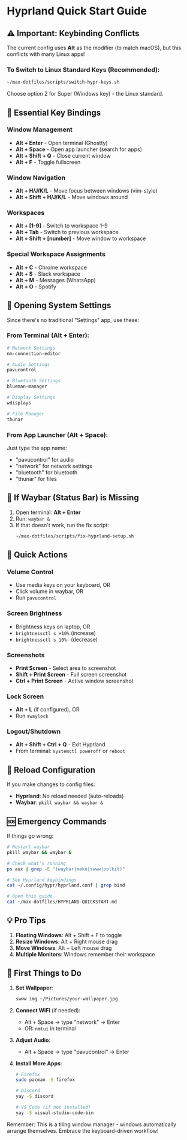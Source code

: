 # Hyprland Quick Start Guide

## ⚠️ Important: Keybinding Conflicts

The current config uses **Alt** as the modifier (to match macOS), but this conflicts with many Linux apps!

### To Switch to Linux Standard Keys (Recommended):
```bash
~/max-dotfiles/scripts/switch-hypr-keys.sh
```
Choose option 2 for Super (Windows key) - the Linux standard.

## 🚨 Essential Key Bindings

### Window Management
- **Alt + Enter** - Open terminal (Ghostty)
- **Alt + Space** - Open app launcher (search for apps)
- **Alt + Shift + Q** - Close current window
- **Alt + F** - Toggle fullscreen

### Window Navigation
- **Alt + H/J/K/L** - Move focus between windows (vim-style)
- **Alt + Shift + H/J/K/L** - Move windows around

### Workspaces
- **Alt + [1-9]** - Switch to workspace 1-9
- **Alt + Tab** - Switch to previous workspace
- **Alt + Shift + [number]** - Move window to workspace

### Special Workspace Assignments
- **Alt + C** - Chrome workspace
- **Alt + S** - Slack workspace
- **Alt + M** - Messages (WhatsApp)
- **Alt + O** - Spotify

## 🔧 Opening System Settings

Since there's no traditional "Settings" app, use these:

### From Terminal (Alt + Enter):
```bash
# Network Settings
nm-connection-editor

# Audio Settings
pavucontrol

# Bluetooth Settings
blueman-manager

# Display Settings
wdisplays

# File Manager
thunar
```

### From App Launcher (Alt + Space):
Just type the app name:
- "pavucontrol" for audio
- "network" for network settings
- "bluetooth" for bluetooth
- "thunar" for files

## 🚨 If Waybar (Status Bar) is Missing

1. Open terminal: **Alt + Enter**
2. Run: `waybar &`
3. If that doesn't work, run the fix script:
   ```bash
   ~/max-dotfiles/scripts/fix-hyprland-setup.sh
   ```

## 📱 Quick Actions

### Volume Control
- Use media keys on your keyboard, OR
- Click volume in waybar, OR
- Run `pavucontrol`

### Screen Brightness
- Brightness keys on laptop, OR
- `brightnessctl s +10%` (increase)
- `brightnessctl s 10%-` (decrease)

### Screenshots
- **Print Screen** - Select area to screenshot
- **Shift + Print Screen** - Full screen screenshot
- **Ctrl + Print Screen** - Active window screenshot

### Lock Screen
- **Alt + L** (if configured), OR
- Run `swaylock`

### Logout/Shutdown
- **Alt + Shift + Ctrl + Q** - Exit Hyprland
- From terminal: `systemctl poweroff` or `reboot`

## 🔄 Reload Configuration

If you make changes to config files:
- **Hyprland**: No reload needed (auto-reloads)
- **Waybar**: `pkill waybar && waybar &`

## 🆘 Emergency Commands

If things go wrong:

```bash
# Restart waybar
pkill waybar && waybar &

# Check what's running
ps aux | grep -E "(waybar|mako|swww|polkit)"

# See Hyprland keybindings
cat ~/.config/hypr/hyprland.conf | grep bind

# Open this guide
cat ~/max-dotfiles/HYPRLAND-QUICKSTART.md
```

## 💡 Pro Tips

1. **Floating Windows**: Alt + Shift + F to toggle
2. **Resize Windows**: Alt + Right mouse drag
3. **Move Windows**: Alt + Left mouse drag
4. **Multiple Monitors**: Windows remember their workspace

## 🎯 First Things to Do

1. **Set Wallpaper**:
   ```bash
   swww img ~/Pictures/your-wallpaper.jpg
   ```

2. **Connect WiFi** (if needed):
   - Alt + Space → type "network" → Enter
   - OR: `nmtui` in terminal

3. **Adjust Audio**:
   - Alt + Space → type "pavucontrol" → Enter

4. **Install More Apps**:
   ```bash
   # Firefox
   sudo pacman -S firefox
   
   # Discord
   yay -S discord
   
   # VS Code (if not installed)
   yay -S visual-studio-code-bin
   ```

Remember: This is a tiling window manager - windows automatically arrange themselves. Embrace the keyboard-driven workflow!